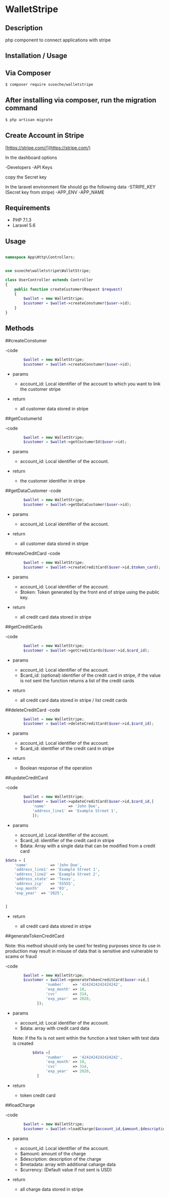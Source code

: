 # WalletStripe

Description
--------------------

php component to connect applications with stripe


Installation / Usage
--------------------


## Via Composer

``` bash
$ composer require suseche/walletstripe
```
## After installing via composer, run the migration command


``` bash
$ php artisan migrate 
```
## Create Account in Stripe 

[https://stripe.com//](https://stripe.com/)

In the dashboard options

-Developers
 -API Keys

copy the Secret key

In the laravel environment file should go the following data
	-STRIPE_KEY (Secret key from stripe)
	-APP_ENV
	-APP_NAME


Requirements
------------

- PHP 7.1.3
- Laravel 5.6



Usage
---------


``` php

namespace App\Http\Controllers;


use suseche\walletstripe\WalletStripe;

class UserController extends Controller
{
    public function createCustomer(Request $request)
    {
    	$wallet = new WalletStripe;
    	$customer = $wallet->createConstumer($user->id);
    }
}

```


Methods
---------

##createConstumer

-code 


``` php
		$wallet = new WalletStripe;
    	$customer = $wallet->createConstumer($user->id);
```

- params


	- account_id: Local identifier of the account to which you want to link the customer stripe

- return 

	- all customer data stored in stripe

##getCostumerId

-code 
	

``` php
		$wallet = new WalletStripe;
    	$customer = $wallet->getCostumerId($user->id);
```

- params
	

	- account_id: Local identifier of the account.

- return 
	
	- the customer identifier in stripe


##getDataCustomer
-code 
	

``` php
		$wallet = new WalletStripe;
    	$customer = $wallet->getDataCustomer($user->id);
```

- params
	

	- account_id: Local identifier of the account.

- return 
	
	- all customer data stored in stripe


##createCreditCard
-code 
	

``` php
		$wallet = new WalletStripe;
    	$customer = $wallet->createCreditCard($user->id,$token_card);
```

- params
	

	- account_id: Local identifier of the account.
	- $token: Token generated by the front end of stripe using the public key.

- return 
	
	- all credit card data stored in stripe

##getCreditCards

-code 
	

``` php
		$wallet = new WalletStripe;
    	$customer = $wallet->getCreditCards($user->id,$card_id);
```

- params
	

	- account_id: Local identifier of the account.
	- $card_id: (optional) identifier of the credit card in stripe, if the value is not sent the function returns a list of the credit cards

- return 
	
	- all credit card data stored in stripe / list credit cards

##deleteCreditCard
-code 
	

``` php
		$wallet = new WalletStripe;
    	$customer = $wallet->deleteCreditCard($user->id,$card_id);
```

- params
	

	- account_id: Local identifier of the account.
	- $card_id: identifier of the credit card in stripe

- return 
	
	- Boolean response of the operation


##updateCreditCard


-code 
	

``` php
		$wallet = new WalletStripe;
    	$customer = $wallet->updateCreditCard($user->id,$card_id,[
		    'name'          => 'John Doe',
		    'address_line1' => 'Example Street 1',
			]);
```

- params
	

	- account_id: Local identifier of the account.
	- $card_id: identifier of the credit card in stripe
	- $data:  Array with a single data that can be modified from a credit card

``` php
$data = [
    'name'          => 'John Doe',
    'address_line1' => 'Example Street 1',
    'address_line2' => 'Example Street 2',
    'address_state' => 'Texas',
    'address_zip' 	=> '55555',
    'exp_month' 	=> '03',
    'exp_year' 	=> '2025',


]
```

- return 
	
	- all credit card data stored in stripe


##generateTokenCreditCard

Note: this method should only be used for testing purposes since its use in production may result in misuse of data that is sensitive and vulnerable to scams or fraud

-code 
	

``` php
		$wallet = new WalletStripe;
    	$customer = $wallet->generateTokenCreditCard($user->id,[
                  'number'    => '4242424242424242',
                  'exp_month' => 10,
                  'cvc'       => 314,
                  'exp_year'  => 2020,
              ]);
```

- params
	

	- account_id: Local identifier of the account.
	- $data:  array with credit card data

	Note: if the fix is not sent within the function a test token with test data is created

``` php
			$data =[
                  'number'    => '4242424242424242',
                  'exp_month' => 10,
                  'cvc'       => 314,
                  'exp_year'  => 2020,
              ]
```

- return 
	
	- token credit card

##loadCharge

-code 
	

``` php
		$wallet = new WalletStripe;
    	$customer = $wallet->loadCharge($account_id,$amount,$description,$metadata,$currency)
```

- params
	

	- account_id: Local identifier of the account.
	- $amount:  amount of the charge
	- $description: description of the charge
	- $metadata: array with additional caharge data
	- $currency: (Default value if not sent is USD)

- return 
	
	- all charge data stored in stripe

